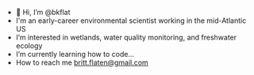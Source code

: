 - 👋 Hi, I’m @bkflat
- I'm an early-career environmental scientist working in the mid-Atlantic US
- I’m interested in wetlands, water quality monitoring, and freshwater ecology
- I’m currently learning how to code...
- How to reach me britt.flaten@gmail.com 

<!---
bkflat/bkflat is a ✨ special ✨ repository because its `README.md` (this file) appears on your GitHub profile.
You can click the Preview link to take a look at your changes.
--->
